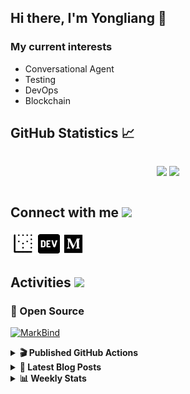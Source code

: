 ## Hi there, I'm Yongliang 👋 

### My current interests

- Conversational Agent
- Testing
- DevOps
- Blockchain

## GitHub Statistics :chart_with_upwards_trend:
<div align="center">
<div style="display: flex; align-items: center; justify-content: center;">

[![](https://github-readme-stats.vercel.app/api?username=tlylt&show_icons=true&theme=tokyonight&hide_border=true&locale=en)](https://github.com/tlylt)
[![](https://github-readme-streak-stats.herokuapp.com/?user=tlylt&theme=tokyonight&hide_border=true)](https://github.com/tlylt)
</div>
</div>

## Connect with me <img src="https://media.giphy.com/media/2wh5K5yE3ulp3xgYcG/giphy-downsized.gif" width="30">

<a href="https://www.yongliangliu.com/" target="_blank"><img align="center" src="static/site-icon.png" alt="yongliangliu.com" height="40" width="40" /></a>
<a href="https://dev.to/tlylt" target="_blank"><img align="center" src="static/dev-badge.svg" alt="dev.to/tlylt" height="35" width="35" /></a>
<a href="https://tlylt.medium.com" target="_blank"><img align="center" src="static/medium.png" alt="tlylt.medium.com" height="35" width="35" /></a>

## Activities <img src="https://media.giphy.com/media/WUlplcMpOCEmTGBtBW/giphy.gif" width="30">

### 🔭 Open Source

[![MarkBind](https://github-readme-stats.vercel.app/api/pin/?username=markbind&repo=markbind)](https://github.com/MarkBind/markbind)

<details>
<summary> <b>🎬 Published GitHub Actions </b> </summary>

[![install-graphviz](https://github-readme-stats.vercel.app/api/pin/?username=tlylt&repo=install-graphviz)](https://github.com/tlylt/install-graphviz)

[![reposense-action](https://github-readme-stats.vercel.app/api/pin/?username=tlylt&repo=reposense-action)](https://github.com/tlylt/reposense-action)

[![markbin-action](https://github-readme-stats.vercel.app/api/pin/?username=markbind&repo=markbind-action)](https://github.com/MarkBind/markbind-action)

</details>

<details>
<summary> <b>📕 Latest Blog Posts</b> </summary>

<!-- BLOG-POST-LIST:START -->
- [Repository Pattern, Revisited](https://www.yongliangliu.com/blog/repository-pattern-revisited/)
- [Open Source Software &lpar;OSS&rpar; Developer Journey](https://www.yongliangliu.com/blog/oss-dev-logs/)
- [Crossing abstraction barrier between parent and child class](https://www.yongliangliu.com/blog/cross-abstraction-barrier-between-parent-child/)
- [Intermediate GitHub CI Workflow Walk Through](https://www.yongliangliu.com/blog/intermediate-github-ci-workflow-walk-through/)
- [RooFind](https://www.yongliangliu.com/blog/roofind/)
<!-- BLOG-POST-LIST:END -->

</details>

<details>
<summary> <b>📊 Weekly Stats</b> </summary>

<!--START_SECTION:waka-->
![Code Time](http://img.shields.io/badge/Code%20Time-592%20hrs%2029%20mins-blue)

**🐱 My GitHub Data** 

> 🏆 4,389 Contributions in the Year 2022
 > 
> 📦 321.9 kB Used in GitHub's Storage 
 > 
> 🚫 Not Opted to Hire
 > 
> 📜 130 Public Repositories 
 > 
> 🔑 24 Private Repositories  
 > 
**I'm an Early 🐤** 

```text
🌞 Morning    380 commits    ███████░░░░░░░░░░░░░░░░░░   29.85% 
🌆 Daytime    305 commits    ██████░░░░░░░░░░░░░░░░░░░   23.96% 
🌃 Evening    487 commits    █████████░░░░░░░░░░░░░░░░   38.26% 
🌙 Night      101 commits    ██░░░░░░░░░░░░░░░░░░░░░░░   7.93%

```
📅 **I'm Most Productive on Friday** 

```text
Monday       163 commits    ███░░░░░░░░░░░░░░░░░░░░░░   12.8% 
Tuesday      114 commits    ██░░░░░░░░░░░░░░░░░░░░░░░   8.96% 
Wednesday    188 commits    ███░░░░░░░░░░░░░░░░░░░░░░   14.77% 
Thursday     198 commits    ████░░░░░░░░░░░░░░░░░░░░░   15.55% 
Friday       264 commits    █████░░░░░░░░░░░░░░░░░░░░   20.74% 
Saturday     188 commits    ███░░░░░░░░░░░░░░░░░░░░░░   14.77% 
Sunday       158 commits    ███░░░░░░░░░░░░░░░░░░░░░░   12.41%

```


📊 **This Week I Spent My Time On** 

```text
⌚︎ Time Zone: Asia/Singapore

💬 Programming Languages: 
CSV                      18 mins             ████████████░░░░░░░░░░░░░   51.09% 
Markdown                 15 mins             ██████████░░░░░░░░░░░░░░░   43.16% 
YAML                     1 min               ░░░░░░░░░░░░░░░░░░░░░░░░░   2.76% 
JSON                     0 secs              ░░░░░░░░░░░░░░░░░░░░░░░░░   2.74% 
HTML                     0 secs              ░░░░░░░░░░░░░░░░░░░░░░░░░   0.25%

```


 Last Updated on 30/11/2022 00:39:51 UTC
<!--END_SECTION:waka-->

</details>
